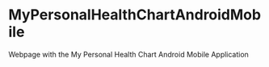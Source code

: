 # MyPersonalHealthChartAndroidMobile
Webpage with the My Personal Health Chart Android Mobile Application

